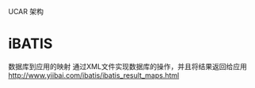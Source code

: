 UCAR 架构

# iBATIS
数据库到应用的映射
通过XML文件实现数据库的操作，并且将结果返回给应用
http://www.yiibai.com/ibatis/ibatis_result_maps.html

